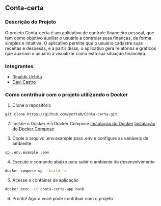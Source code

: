 ## Conta-certa

### Descrição do Projeto
O projeto Conta-certa é um aplicativo de controle financeiro pessoal, que tem como objetivo auxiliar o usuário a controlar suas finanças, de forma simples e intuitiva. O aplicativo permite que o usuário cadastre suas receitas e despesas, e a partir disso, o aplicativo gera relatórios e gráficos que auxiliam o usuário a visualizar como está sua situação financeira.

### Integrantes
- [Rinaldo Uchôa](https://github.com/Rinaldo-JR1)
- [Davi Castro](https://github.com/yotta0)

### Como contribuir com o projeto utilizando o Docker
1. Clone o repositório
```bash
git clone https://github.com/yotta0/Conta-certa.git
```
2. Instale o Docker e o Docker Compose
[Instalação do Docker](https://docs.docker.com/get-docker/)
[Instalação do Docker Compose](https://docs.docker.com/compose/install/)

3. Copie o arquivo .env.example para .env e configure as variáveis de ambiente
```bash
cp .env.example .env
```

4. Execute o comando abaixo para subir o ambiente de desenvolvimento
```bash
docker-compose up --build -d
````
5. Acesse o container da aplicação
```bash
docker exec -it conta-certa-app bash
```
6. Pronto! Agora você pode contribuir com o projeto